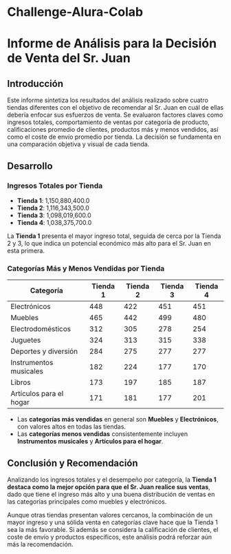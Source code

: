 # Challenge-Alura-Colab
# Informe de Análisis para la Decisión de Venta del Sr. Juan

## Introducción

Este informe sintetiza los resultados del análisis realizado sobre cuatro tiendas diferentes con el objetivo de recomendar al Sr. Juan en cuál de ellas debería enfocar sus esfuerzos de venta. Se evaluaron factores claves como ingresos totales, comportamiento de ventas por categoría de producto, calificaciones promedio de clientes, productos más y menos vendidos, así como el coste de envío promedio por tienda. La decisión se fundamenta en una comparación objetiva y visual de cada tienda.

## Desarrollo

### Ingresos Totales por Tienda

- **Tienda 1**: 1,150,880,400.0  
- **Tienda 2**: 1,116,343,500.0  
- **Tienda 3**: 1,098,019,600.0  
- **Tienda 4**: 1,038,375,700.0  

La **Tienda 1** presenta el mayor ingreso total, seguida de cerca por la Tienda 2 y 3, lo que indica un potencial económico más alto para el Sr. Juan en esta primera.

### Categorías Más y Menos Vendidas por Tienda

| Categoría                | Tienda 1 | Tienda 2 | Tienda 3 | Tienda 4 |
|--------------------------|----------|----------|----------|----------|
| Electrónicos             | 448      | 422      | 451      | 451      |
| Muebles                  | 465      | 442      | 499      | 480      |
| Electrodomésticos        | 312      | 305      | 278      | 254      |
| Juguetes                 | 324      | 313      | 315      | 338      |
| Deportes y diversión     | 284      | 275      | 277      | 277      |
| Instrumentos musicales   | 182      | 224      | 177      | 170      |
| Libros                   | 173      | 197      | 185      | 187      |
| Artículos para el hogar  | 171      | 181      | 177      | 201      |

- Las **categorías más vendidas** en general son **Muebles** y **Electrónicos**, con valores altos en todas las tiendas.
- Las **categorías menos vendidas** consistentemente incluyen **Instrumentos musicales** y **Artículos para el hogar**.

## Conclusión y Recomendación

Analizando los ingresos totales y el desempeño por categoría, la **Tienda 1 destaca como la mejor opción para que el Sr. Juan realice sus ventas**, dado que tiene el ingreso más alto y una buena distribución de ventas en las categorías principales como muebles y electrónicos.

Aunque otras tiendas presentan valores cercanos, la combinación de un mayor ingreso y una sólida venta en categorías clave hace que la Tienda 1 sea la más favorable. Si además se considera la calificación de clientes, el coste de envío y productos específicos, este análisis podrá reforzar aún más la recomendación.
